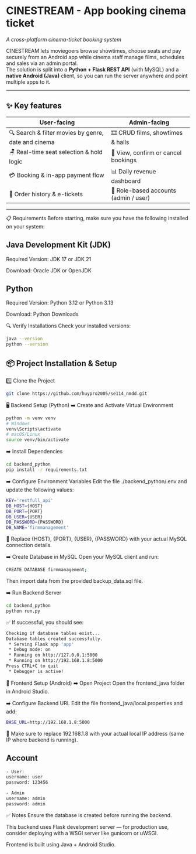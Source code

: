 # CINESTREAM - App booking cinema ticket
*A cross-platform cinema-ticket booking system*

CINESTREAM lets moviegoers browse showtimes, choose seats and pay securely from an Android app while cinema staff manage films, schedules and sales via an admin portal.  
The solution is split into a **Python + Flask REST API** (with MySQL) and a **native Android (Java)** client, so you can run the server anywhere and point multiple apps to it.

---
## ✨ Key features
| User-facing | Admin-facing |
|-------------|--------------|
| 🔍 Search & filter movies by genre, date and cinema | 🎞️ CRUD films, showtimes & halls |
| 🪑 Real-time seat selection & hold logic | 🎫 View, confirm or cancel bookings |
| 💳 Booking & in-app payment flow | 📊 Daily revenue dashboard |
| 📜 Order history & e-tickets | 👤 Role-based accounts (admin / user) |

---
📋 Requirements
Before starting, make sure you have the following installed on your system:

## Java Development Kit (JDK)

Required Version: JDK 17 or JDK 21

Download: Oracle JDK or OpenJDK

## Python

Required Version: Python 3.12 or Python 3.13

Download: Python Downloads

🔍 Verify Installations
Check your installed versions:

```bash
java --version
python --version
```
## 📦 Project Installation & Setup
1️⃣ Clone the Project

```bash
git clone https://github.com/huypro2005/se114_nmdd.git
```



🖥️ Backend Setup (Python)
➡️ Create and Activate Virtual Environment

```bash
python -m venv venv
# Windows
venv\Scripts\activate
# macOS/Linux
source venv/bin/activate
```

➡️ Install Dependencies
```bash
cd backend_python
pip install -r requirements.txt
```

➡️ Configure Environment Variables
Edit the file ./backend_python/.env and update the following values:
```bash
KEY='restfull_api'
DB_HOST={HOST}
DB_PORT={PORT}
DB_USER={USER}
DB_PASSWORD={PASSWORD}
DB_NAME='firmmanagement'
```

📌 Replace {HOST}, {PORT}, {USER}, {PASSWORD} with your actual MySQL connection details.

➡️ Create Database in MySQL
Open your MySQL client and run:
```bash
CREATE DATABASE firmmanagement;
```

Then import data from the provided backup_data.sql file.

➡️ Run Backend Server

```bash
cd backend_python
python run.py
```

✅ If successful, you should see:
```bash
Checking if database tables exist...
Database tables created successfully.
 * Serving Flask app 'app'
 * Debug mode: on
 * Running on http://127.0.0.1:5000
 * Running on http://192.168.1.8:5000
Press CTRL+C to quit
 * Debugger is active!
```

📱 Frontend Setup (Android)
➡️ Open Project
Open the frontend_java folder in Android Studio.

➡️ Configure Backend URL
Edit the file frontend_java/local.properties and add:

```bash
BASE_URL=http://192.168.1.8:5000
```

📌 Make sure to replace 192.168.1.8 with your actual local IP address (same IP where backend is running).

## Account
```bash
- User: 
username: user
password: 123456

- Admin
username: admin
password: admin
```



✅ Notes
Ensure the database is created before running the backend.

This backend uses Flask development server — for production use, consider deploying with a WSGI server like gunicorn or uWSGI.

Frontend is built using Java + Android Studio.


